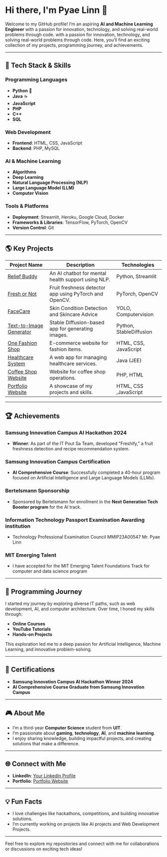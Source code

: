 # Hi there, I'm Pyae Linn 👋

Welcome to my GitHub profile! I’m an aspiring **AI and Machine Learning Engineer**
with a passion for innovation, technology, and solving real-world problems
through code.
with a passion for innovation, technology,
 and solving real-world problems through code.
Here, you’ll find an exciting collection of my projects, programming journey,
and achievements.

---

## 🔧 Tech Stack & Skills

### Programming Languages

- **Python** 🐍
- **Java** ☕
- **JavaScript**
- **PHP**
- **C++**
- **SQL**

### Web Development

- **Frontend**: HTML, CSS, JavaScript
- **Backend**: PHP, MySQL

### AI & Machine Learning

- **Algorithms**
- **Deep Learning**
- **Natural Language Processing (NLP)**
- **Large Language Model (LLM)**
- **Computer Vision**

### Tools & Platforms

- **Deployment**: Streamlit, Heroku, Google Cloud, Docker
- **Frameworks & Libraries**: TensorFlow, PyTorch, OpenCV
- **Version Control**: Git

---

## 🌎 Key Projects

| Project Name | Description | Technologies |
| ------------------------- | ----------------------------------------- | ---------------------|
| [Relief Buddy](https://reliefbuddy.streamlit.app/)                              | An AI chatbot for mental health support using NLP.     | Python, Streamlit     |
| [Fresh or Not](https://fresh-or-not.streamlit.app/)                             | Fruit freshness detector app using PyTorch and OpenCV. | PyTorch, OpenCV       |
| [FaceCare](http://facecare.streamlit.app/)                                      |Skin Condition Detection and Skincare Advice            |  YOLO, Computervision |
| [Text-to-Image Generator](https://github.com/PyaeLinn01/Text-to-Image-Generator)             | Stable Diffusion-based app for generating images.      |Python, StableDiffusion|
|[One Fashion Shop](https://pyaelinn01.github.io/One-Fashion-Shop-Website-Design/)| E-commerce website for fashion items.                  | HTML, CSS, JavaScript |
| [Healthcare System](https://github.com/PyaeLinn01/HealthCare-System-JEE)        | A web app for managing healthcare services.            | Java (JEE)            |
| [Coffee Shop Website](https://github.com/PyaeLinn01/Coffee_Shop_Website)        | Website for coffee shop operations.                    | PHP, HTML             |
| [Portfolio Website](https://pyaelinn01.github.io/Portfolio/)                    | A showcase of my projects and skills.                  | HTML, CSS ,JavaScript |

---

## 🏆 Achievements

### Samsung Innovation Campus AI Hackathon 2024

- **Winner**: As part of the IT Pout Sa Team, developed "Freshify," a fruit freshness
  detection and recipe recommendation system.

### Samsung Innovation Campus Certification

- **AI Comprehensive Course**: Successfully completed a 40-hour program focused
  on Artificial Intelligence and Large Language Models (LLMs).

### Bertelsmann Sponsorship

- Sponsored by Bertelsmann for enrollment in the **Next Generation Tech Booster program**
  for the AI track.

### Information Technology Passport Examination Awarding institution

- Technology Professional Examination Council
MMIP23A00547 Mr. Pyae Linn

### MIT Emerging Talent

- I have accepted for the MIT Emerging Talent Foundations Track
  for computer and data science program

---

## 🔬 Programming Journey

I started my journey by exploring diverse IT paths, such as web development, AI,
and computer architecture. Over time, I honed my skills through:

- **Online Courses**
- **YouTube Tutorials**
- **Hands-on Projects**

This exploration led me to a deep passion for Artificial Intelligence,
Machine Learning, and innovative problem-solving.

---

## 🚀 Certifications

- **Samsung Innovation Campus AI Hackathon Winner 2024**
- **AI Comprehensive Course Graduate from Samsung Innovation Campus**

---

## 🎮 About Me

- I’m a third-year **Computer Science** student from **UIT**.
- I’m passionate about **gaming**, **technology**, **AI**, and **machine learning**.
- I enjoy sharing knowledge, building impactful projects,
  and creating solutions that make a difference.

---

## 🌐 Connect with Me

- **LinkedIn**: [Your LinkedIn Profile](https://www.linkedin.com/in/pyae-linn-2419a62a4/)
- **Portfolio**: [Portfolio Website](https://pyaelinn01.github.io/Portfolio/)

---

## 💡 Fun Facts

- I love challenges like hackathons, competitions, and building innovative solutions.
- I’m currently working on projects like AI projects and Web Development Projects.

---

Feel free to explore my repositories and connect with me for collaborations or
discussions on exciting tech ideas!
